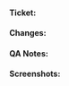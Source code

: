 #### Ticket:

<!-- Copy/paste the link to the JIRA ticket -->

#### Changes:

<!-- Describe what this branch changes --> 

#### QA Notes:

<!-- Steps to QA -->

#### Screenshots:

<!-- Post any important screenshots -->
